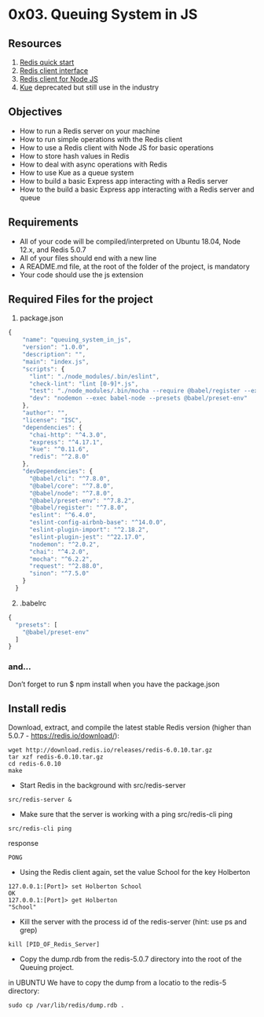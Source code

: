 # 0x03. Queuing System in JS

## Resources

1. [Redis quick start](https://redis.io/docs/install/install-redis/)
2. [Redis client interface](https://redis.io/docs/connect/cli/)
3. [Redis client for Node JS](https://github.com/redis/node-redis)
4. [Kue](https://github.com/Automattic/kue) deprecated but still use in the industry

## Objectives

* How to run a Redis server on your machine
* How to run simple operations with the Redis client
* How to use a Redis client with Node JS for basic operations
* How to store hash values in Redis
* How to deal with async operations with Redis
* How to use Kue as a queue system
* How to build a basic Express app interacting with a Redis server
* How to the build a basic Express app interacting with a Redis server and queue

## Requirements
* All of your code will be compiled/interpreted on Ubuntu 18.04, Node 12.x, and Redis 5.0.7
* All of your files should end with a new line
* A README.md file, at the root of the folder of the project, is mandatory
* Your code should use the js extension

## Required Files for the project
1. package.json
```js
{
    "name": "queuing_system_in_js",
    "version": "1.0.0",
    "description": "",
    "main": "index.js",
    "scripts": {
      "lint": "./node_modules/.bin/eslint",
      "check-lint": "lint [0-9]*.js",
      "test": "./node_modules/.bin/mocha --require @babel/register --exit",
      "dev": "nodemon --exec babel-node --presets @babel/preset-env"
    },
    "author": "",
    "license": "ISC",
    "dependencies": {
      "chai-http": "^4.3.0",
      "express": "^4.17.1",
      "kue": "^0.11.6",
      "redis": "^2.8.0"
    },
    "devDependencies": {
      "@babel/cli": "^7.8.0",
      "@babel/core": "^7.8.0",
      "@babel/node": "^7.8.0",
      "@babel/preset-env": "^7.8.2",
      "@babel/register": "^7.8.0",
      "eslint": "^6.4.0",
      "eslint-config-airbnb-base": "^14.0.0",
      "eslint-plugin-import": "^2.18.2",
      "eslint-plugin-jest": "^22.17.0",
      "nodemon": "^2.0.2",
      "chai": "^4.2.0",
      "mocha": "^6.2.2",
      "request": "^2.88.0",
      "sinon": "^7.5.0"
    }
  }

```

2. .babelrc
```js
{
  "presets": [
    "@babel/preset-env"
  ]
}

```

### and…
Don’t forget to run $ npm install when you have the package.json

## Install redis
Download, extract, and compile the latest stable Redis version (higher than 5.0.7 - https://redis.io/download/):

```shell
wget http://download.redis.io/releases/redis-6.0.10.tar.gz
tar xzf redis-6.0.10.tar.gz
cd redis-6.0.10
make
```

* Start Redis in the background with src/redis-server
```shell
src/redis-server &
```
* Make sure that the server is working with a ping src/redis-cli ping
```shell
src/redis-cli ping
```
response
```shell
PONG
```
* Using the Redis client again, set the value School for the key Holberton
```shell
127.0.0.1:[Port]> set Holberton School
OK
127.0.0.1:[Port]> get Holberton
"School"
```

* Kill the server with the process id of the redis-server (hint: use ps and grep)
```shell
kill [PID_OF_Redis_Server]
```
* Copy the dump.rdb from the redis-5.0.7 directory into the root of the Queuing project.

in UBUNTU We have to copy the dump from a locatio to the redis-5 directory:
```shell
sudo cp /var/lib/redis/dump.rdb .
```
